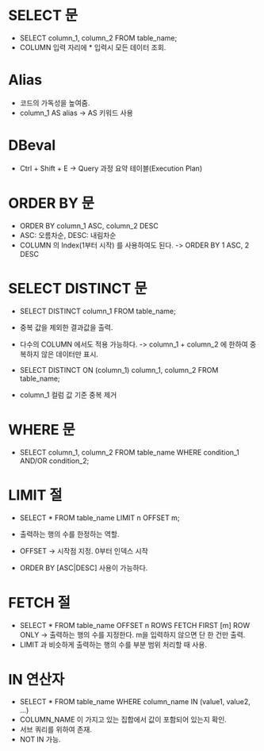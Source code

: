 # SELECT 문
* SELECT column_1, column_2 FROM table_name;
* COLUMN 입력 자리에 * 입력시 모든 데이터 조회.

# Alias
* 코드의 가독성을 높여줌.
* column_1 AS alias -> AS 키워드 사용

# DBeval
* Ctrl + Shift + E -> Query 과정 요약 테이블(Execution Plan)

# ORDER BY 문
* ORDER BY column_1 ASC, column_2 DESC
* ASC: 오름차순, DESC: 내림차순
* COLUMN 의 Index(1부터 시작) 를 사용하여도 된다.  -> ORDER BY 1 ASC, 2 DESC

# SELECT DISTINCT 문
* SELECT DISTINCT column_1 FROM table_name;
* 중복 값을 제외한 결과값을 출력.
* 다수의 COLUMN 에서도 적용 가능하다. -> column_1 + column_2 에 한하여 중복하지 않은 데이터만 표시.

* SELECT DISTINCT ON (column_1) column_1, column_2 FROM table_name;
* column_1 컬럼 값 기준 중복 제거

# WHERE 문
* SELECT column_1, column_2 FROM table_name WHERE condition_1 AND/OR condition_2;

# LIMIT 절
* SELECT * FROM table_name LIMIT n OFFSET m;
* 출력하는 행의 수를 한정하는 역할.
* OFFSET -> 시작점 지정. 0부터 인덱스 시작

* ORDER BY [ASC|DESC] 사용이 가능하다.

# FETCH 절
* SELECT * FROM table_name OFFSET n ROWS FETCH FIRST [m] ROW ONLY -> 출력하는 행의 수를 지정한다. m을 입력하지 않으면 단 한 건만 출력.
* LIMIT 과 비슷하게 출력하는 행의 수를 부분 범위 처리할 때 사용.

# IN 연산자
* SELECT * FROM table_name WHERE column_name IN (value1, value2, ...)
* COLUMN_NAME 이 가지고 있는 집합에서 값이 포함되어 있는지 확인.
* 서브 쿼리를 위하여 존재.
* NOT IN 가능.
